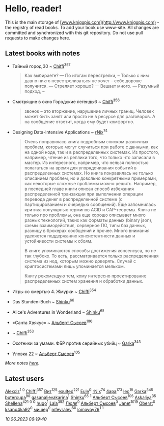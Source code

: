 # Hello, reader!
This is the main storage of [www.knigopis.com](http://www.knigopis.com) - the registry of read books.
To add your book use www-site. All changes are committed and synchronized with this git repository.
Do not use pull requests to make changes here.


## Latest books with notes
* Тайный город 30 ~ [Chiffi](users/105/105831994080785626680-google)<sup>357</sup>
    > Как выбираете?
    > 	— По итогам перестрелки, – Только с ним давно никто перестреливаться не хочет – себе дороже получится.
    > 	— Стреляет хорошо?
    > 	— Вешает много.
    > — Разумный подход, –

* Смотрящие в окно Городские легенды6 ~ [Chiffi](users/105/105831994080785626680-google)<sup>356</sup>
    > звонок – это вторжение, нарушение личных границ. Человек может быть занят или просто не в ресурсе для разговоров. А на сообщение ответит, когда ему будет комфортно.

* Designing Data-Intensive Applications ~ [rNix](users/227/22742452-yandex)<sup>74</sup>
    > Очень понравилась книга подробным списком различных проблем, которые могут случиться при работе с данными, как на одной ноде, так и в распределенных системах. 
    > Из простого, например, чтение из реплики того, что только что записали в мастер.
    > Из интересного, например, что нельзя полностью полагаться на время для упорядочивания событий в распределенных системах.
    > Но книга понравилась не только описанием проблем, но и довольно конкретными примерами, как некоторые сложные проблемы можно решить. Например, в последней главе книги описан способ избежания распределенной транзакции при выполнении операции перевода денег в распределенной системе (с партицированием и очередью сообщений). Еще запомнилась критика популярных терминов ACID и CAP-теоремы.
    > Книга не только про проблемы, она еще хорошо описывает много разных технологий, таких как форматы данных (binary json), схемы взаимодействия, серверное ПО, типы баз данных, разницу в брокерах сообщений и прочее. Много внимания уделяется поддержанию консистентности данных и устойчивости системы к сбоям. 
    > 
    > В книге упоминаются способы достижения консенсуса, но не так глубоко. То есть, рассматривается только распределенная система из нод, которым можно доверять. Случай с криптосистемами лишь упоминается мельком.
    > 
    > Книгу рекомендую тем, кому интересно проектирование распределенных систем хранения и обработки данных.

* Игры со смертью 4. Жмурки ~ [Chiffi](users/105/105831994080785626680-google)<sup>354</sup>

* Das Stunden-Buch ~ [Shinku](users/109/109176126475581739292-google)<sup>66</sup>

* Alice's Adventures in Wonderland ~ [Shinku](users/109/109176126475581739292-google)<sup>65</sup>

* «Санта Хрякус» ~ [Альберт Сысоев](users/474/47446642-vkontakte)<sup>106</sup>

*  ~ [Chiffi](users/105/105831994080785626680-google)<sup>353</sup>

* Охотники за умами. ФБР против серийных убийц ~ [Garka](users/115/115753719718250012620-google)<sup>343</sup>

* Уловка 22 ~ [Альберт Сысоев](users/474/47446642-vkontakte)<sup>105</sup>


_More notes [here](latest_books_with_notes.md)._


## Latest users
[Alexciz](users/104/104402554069177138887-google)<sup>1</sup> 
[](users/106/106998138906207539605-google)<sup>0</sup> 
[Chiffi](users/105/105831994080785626680-google)<sup>357</sup> 
[Вит](users/300/300273923-vkontakte)<sup>125</sup> 
[exulted](users/100/100599204551896265722-google)<sup>221</sup> 
[Eule](users/111/111792174175954051826-google)<sup>0</sup> 
[rNix](users/227/22742452-yandex)<sup>74</sup> 
[4apa](users/117/117392596378069249667-google)<sup>173</sup> 
[leo](users/106/106915386474260202605-google)<sup>19</sup> 
[Garka](users/115/115753719718250012620-google)<sup>345</sup> 
[butercupa](users/193/193697993-vkontakte)<sup>90</sup> 
[gasanalievakarina](users/563/563255998-yandex)<sup>1</sup> 
[Shinku](users/109/109176126475581739292-google)<sup>65</sup> 
[](users/111/111615427149312226167-google)<sup>1</sup> 
[Альберт Сысоев](users/474/47446642-vkontakte)<sup>106</sup> 
[Askaliya](users/326/326783541-vkontakte)<sup>35</sup> 
[Shellena](users/134/13413591548892934957-mailru)<sup>421</sup> 
[](users/338/3387454224572547166-mailru)<sup>0</sup> 
[](users/103/103270351651629158252-google)<sup>0</sup> 
[hugo](users/105/105063533945004840111-google)<sup>1</sup> 
[Lala](users/761/76187635-vkontakte)<sup>352</sup> 
[Люля](users/107/107102414660569698047-google)<sup>0</sup> 
[Альберт Сысоев](users/654/65468521419-odnoklassniki)<sup>0</sup> 
[Janet](users/108/108113656204404967440-google)<sup>1019</sup> 
[Oberst](users/243/24342718-vkontakte)<sup>0</sup> 
[ksano4ka92](users/733/73327956-vkontakte)<sup>0</sup> 
[мишер](users/110/110444757671606245841-google)<sup>0</sup> 
[mfevralev](users/140/140966150-vkontakte)<sup>60</sup> 
[lomovoy79](users/271/27114245-vkontakte)<sup>1</sup> 
[](users/114/114091474098743820596-google)<sup>1</sup> 


_10.06.2023 06:19:40_
